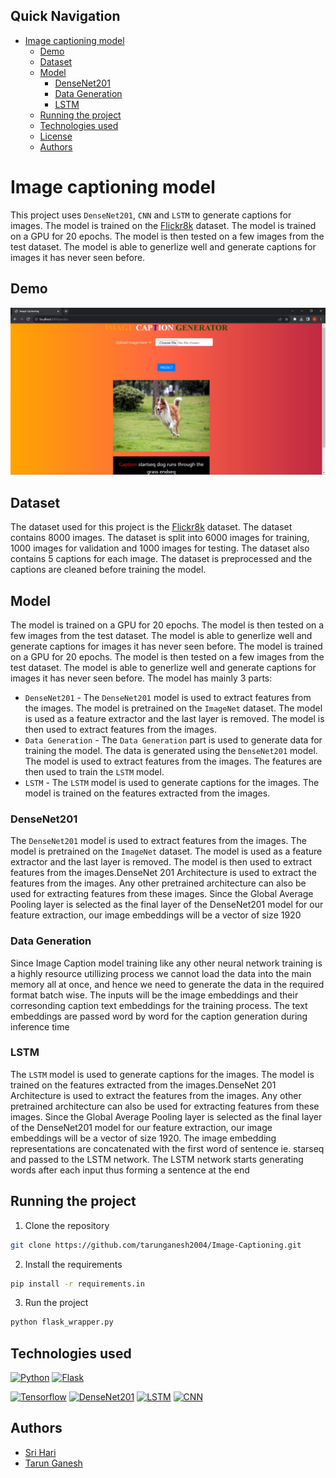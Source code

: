 Quick Navigation 
--- 
- [Image captioning model](#image-captioning-model)
  - [Demo](#demo)
  - [Dataset](#dataset)
  - [Model](#model)
    - [DenseNet201](#densenet201)
    - [Data Generation](#data-generation)
    - [LSTM](#lstm)
  - [Running the project](#running-the-project)
  - [Technologies used](#technologies-used)
  - [License](#license)
  - [Authors](#authors)

# Image captioning model 
This project uses `DenseNet201`, `CNN` and `LSTM` to generate captions for images. The model is trained on the [Flickr8k](https://www.kaggle.com/adityajn105/flickr8k) dataset. The model is trained on a GPU for 20 epochs. The model is then tested on a few images from the test dataset. The model is able to generlize well and generate captions for images it has never seen before.

## Demo 
![Screenshot](assets/pdp6.jpg)

## Dataset
The dataset used for this project is the [Flickr8k](https://www.kaggle.com/adityajn105/flickr8k) dataset. The dataset contains 8000 images. The dataset is split into 6000 images for training, 1000 images for validation and 1000 images for testing. The dataset also contains 5 captions for each image. The dataset is preprocessed and the captions are cleaned before training the model.

## Model
The model is trained on a GPU for 20 epochs. The model is then tested on a few images from the test dataset. The model is able to generlize well and generate captions for images it has never seen before. The model is trained on a GPU for 20 epochs. The model is then tested on a few images from the test dataset. The model is able to generlize well and generate captions for images it has never seen before. The model has mainly 3 parts:
- `DenseNet201` - The `DenseNet201` model is used to extract features from the images. The model is pretrained on the `ImageNet` dataset. The model is used as a feature extractor and the last layer is removed. The model is then used to extract features from the images.
- `Data Generation` - The `Data Generation` part is used to generate data for training the model. The data is generated using the `DenseNet201` model. The model is used to extract features from the images. The features are then used to train the `LSTM` model.
- `LSTM` - The `LSTM` model is used to generate captions for the images. The model is trained on the features extracted from the images.

### DenseNet201
The `DenseNet201` model is used to extract features from the images. The model is pretrained on the `ImageNet` dataset. The model is used as a feature extractor and the last layer is removed. The model is then used to extract features from the images.DenseNet 201 Architecture is used to extract the features from the images. Any other pretrained architecture can also be used for extracting features from these images. Since the Global Average Pooling layer is selected as the final layer of the DenseNet201 model for our feature extraction, our image embeddings will be a vector of size 1920

### Data Generation
Since Image Caption model training like any other neural network training is a highly resource utillizing process we cannot load the data into the main memory all at once, and hence we need to generate the data in the required format batch wise. The inputs will be the image embeddings and their corresonding caption text embeddings for the training process. The text embeddings are passed word by word for the caption generation during inference time

### LSTM
The `LSTM` model is used to generate captions for the images. The model is trained on the features extracted from the images.DenseNet 201 Architecture is used to extract the features from the images. Any other pretrained architecture can also be used for extracting features from these images. Since the Global Average Pooling layer is selected as the final layer of the DenseNet201 model for our feature extraction, our image embeddings will be a vector of size 1920. The image embedding representations are concatenated with the first word of sentence ie. starseq and passed to the LSTM network. The LSTM network starts generating words after each input thus forming a sentence at the end

## Running the project

1. Clone the repository
```bash 
git clone https://github.com/tarunganesh2004/Image-Captioning.git
```

2. Install the requirements
```bash
pip install -r requirements.in
```

3. Run the project
```bash
python flask_wrapper.py
```

## Technologies used
[![Python][python-shield]][python-url]
[![Flask](https://img.shields.io/badge/Flask-Web%20Framework-green?style=flat&logo=flask&logoColor=white)](https://flask.palletsprojects.com/)

[![Tensorflow][tensorflow-shield]][tensorflow-url]
[![DenseNet201][densenet201-shield]][densenet201-url]
[![LSTM][lstm-shield]][lstm-url]
[![CNN][cnn-shield]][cnn-url]



## Authors
- [Sri Hari](https://github.com/gtbSrihari)
- [Tarun Ganesh](https://github.com/tarunganesh2004)



<!-- Markdown liks and Tags -->
[python-shield]: https://img.shields.io/badge/Python-3.8.5-blue?style=for-the-badge&logo=python
[python-url]: https://www.python.org/downloads/release/python-385/
[flask-shield]: https://img.shields.io/badge/Flask-Web%20Framework-green?style=flat&logo=flask&logoColor=white
[flask-url]: https://flask.palletsprojects.com/
[tensorflow-shield]: https://img.shields.io/badge/Tensorflow-2.5.0-blue?style=for-the-badge&logo=tensorflow
[tensorflow-url]: https://www.tensorflow.org/
[densenet201-shield]: https://img.shields.io/badge/DenseNet201-blue?style=for-the-badge&logo=tensorflow
[densenet201-url]: https://www.tensorflow.org/api_docs/python/tf/keras/applications/DenseNet201
[lstm-shield]: https://img.shields.io/badge/LSTM-blue?style=for-the-badge&logo=tensorflow
[lstm-url]: https://www.tensorflow.org/api_docs/python/tf/keras/layers/LSTM
[cnn-shield]: https://img.shields.io/badge/CNN-blue?style=for-the-badge&logo=tensorflow
[cnn-url]: https://www.tensorflow.org/api_docs/python/tf/keras/layers/Conv2D

